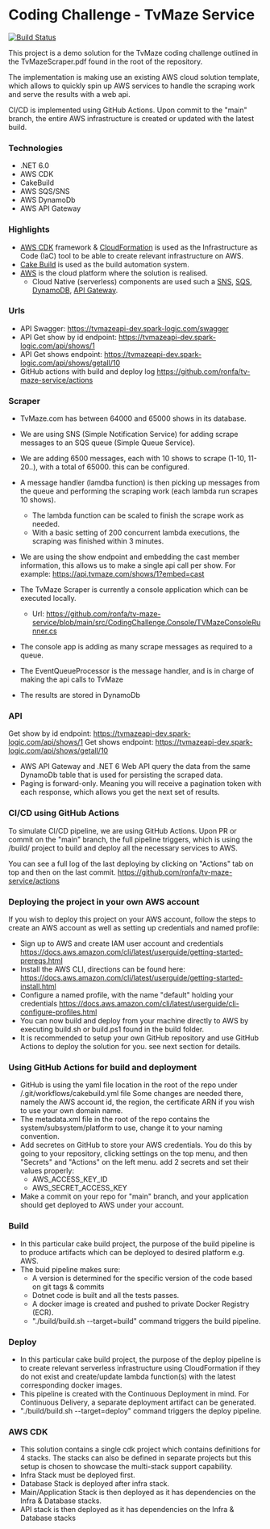 # Coding Challenge - TvMaze Service 

[![Build Status](https://travis-ci.org/joemccann/dillinger.svg?branch=master)](https://travis-ci.org/joemccann/dillinger)

This project is a demo solution for the TvMaze coding challenge outlined in the TvMazeScraper.pdf found in the root of the repository.

The implementation is making use an existing AWS cloud solution template, which allows to quickly spin up AWS services to handle the scraping work and serve the results with a web api.

CI/CD is implemented using GitHub Actions. Upon commit to the "main" branch, the entire AWS infrastructure is created or updated with the latest build.

### Technologies
* .NET 6.0
* AWS CDK
* CakeBuild
* AWS SQS/SNS
* AWS DynamoDb
* AWS API Gateway

### Highlights

* [AWS CDK](https://aws.amazon.com/cdk/) framework & [CloudFormation](https://aws.amazon.com/cloudformation/) is used as the Infrastructure as Code (IaC) tool to be able to create relevant infrastructure on AWS.
* [Cake Build](https://cakebuild.net/) is used as the build automation system. 
* [AWS](https://aws.amazon.com/) is the cloud platform where the solution is realised. 
  * Cloud Native (serverless) components are used such a [SNS](https://aws.amazon.com/sns/), [SQS](https://aws.amazon.com/sns/), [DynamoDB](https://aws.amazon.com/dynamodb/), [API Gateway](https://aws.amazon.com/api-gateway/).

### Urls

* API Swagger: https://tvmazeapi-dev.spark-logic.com/swagger
* API Get show by id endpoint: https://tvmazeapi-dev.spark-logic.com/api/shows/1
* API Get shows endpoint: https://tvmazeapi-dev.spark-logic.com/api/shows/getall/10
* GitHub actions with build and deploy log
https://github.com/ronfa/tv-maze-service/actions 

### Scraper
* TvMaze.com has between 64000 and 65000 shows in its database.
* We are using SNS (Simple Notification Service) for adding scrape messages to an SQS queue (Simple Queue Service). 
* We are adding 6500 messages, each with 10 shows to scrape (1-10, 11-20..), with a total of 65000. this can be configured.
* A message handler (lamdba function) is then picking up messages from the queue and performing the scraping work (each lambda run scrapes 10 shows).
  * The lambda function can  be scaled to finish the scrape work as needed.
  * With a basic setting of 200 concurrent lambda executions, the scraping was finished within 3 minutes.
* We are using the show endpoint and embedding the cast member information, this allows us to make a single api call per show. For example: https://api.tvmaze.com/shows/1?embed=cast

* The TvMaze Scraper is currently a console application which can be executed locally.
  * Url: https://github.com/ronfa/tv-maze-service/blob/main/src/CodingChallenge.Console/TVMazeConsoleRunner.cs
* The console app is adding as many scrape messages as required to a queue.
* The EventQueueProcessor is the message handler, and is in charge of making the api calls to TvMaze
* The results are stored in DynamoDb 

### API
Get show by id endpoint: https://tvmazeapi-dev.spark-logic.com/api/shows/1
Get shows endpoint: https://tvmazeapi-dev.spark-logic.com/api/shows/getall/10

* AWS API Gateway and .NET 6 Web API query the data from the same DynamoDb table that is used for persisting the scraped data.
* Paging is forward-only. Meaning you will receive a pagination token with each response, which allows you get the next set of results. 

### CI/CD using GitHub Actions
To simulate CI/CD pipeline, we are using GitHub Actions.
Upon PR or commit on the "main" branch, the full pipeline triggers, which is using the /build/ project to build and deploy all the necessary services to AWS.

You can see a full log of the last deploying by clicking on "Actions" tab on top and then on the last commit.
https://github.com/ronfa/tv-maze-service/actions 

### Deploying the project in your own AWS account
If you wish to deploy this project on your AWS account, follow the steps to create an AWS account as well as setting up credentials and named profile:

* Sign up to AWS and create IAM user account and credentials https://docs.aws.amazon.com/cli/latest/userguide/getting-started-prereqs.html
* Install the AWS CLI, directions can be found here: https://docs.aws.amazon.com/cli/latest/userguide/getting-started-install.html
* Configure a named profile, with the name "default" holding your credentials https://docs.aws.amazon.com/cli/latest/userguide/cli-configure-profiles.html
* You can now build and deploy from your machine directly to AWS by executing build.sh or build.ps1 found in the build folder.
* It is recommended to setup your own GitHub repository and use GitHub Actions to deploy the solution for you. see next section for details.

### Using GitHub Actions for build and deployment
* GitHub is using the yaml file location in the root of the repo under /.git/workflows/cakebuild.yml file
Some changes are needed there, namely the AWS account id, the region, the certificate ARN if you wish to use your own domain name.
* The metadata.xml file in the root of the repo contains the system/subsystem/platform to use, change it to your naming convention.
* Add secretes on GitHub to store your AWS credentials.
You do this by going to your repository, clicking settings on the top menu, and then "Secrets" and "Actions" on the left menu. add 2 secrets and set their values properly:
  * AWS_ACCESS_KEY_ID
  * AWS_SECRET_ACCESS_KEY
* Make a commit on your repo for "main" branch, and your application should get deployed to AWS under your account.

### Build

* In this particular cake build project, the purpose of the build pipeline is to produce artifacts which can be deployed to desired platform e.g. AWS.
* The buid pipeline makes sure:
  * A version is determined for the specific version of the code based on git tags & commits
  * Dotnet code is built and all the tests passes.
  * A docker image is created and pushed to private Docker Registry (ECR).
  * "./build/build.sh --target=build" command triggers the build pipeline.

### Deploy

* In this particular cake build project, the purpose of the deploy pipeline is to create relevant serverless infrastructure using CloudFormation if they do not exist and create/update lambda function(s) with the latest corresponding docker images. 
* This pipeline is created with the Continuous Deployment in mind. For Continuous Delivery, a separate deployment artifact can be generated.
* "./build/build.sh --target=deploy" command triggers the deploy pipeline.

### AWS CDK

* This solution contains a single cdk project which contains definitions for 4 stacks. The stacks can also be defined in separate projects but this setup is chosen to showcase the multi-stack support capability.
* Infra Stack must be deployed first. 
* Database Stack is deployed after infra stack. 
* Main/Application Stack is then deployed as it has dependencies on the Infra & Database stacks.
* API stack is then deployed as it has dependencies on the Infra & Database stacks

